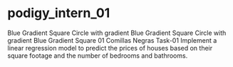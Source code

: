 # podigy_intern_01
 Blue Gradient Square Circle with gradient Blue Gradient Square Circle with gradient Blue Gradient Square 01  Comillas Negras Task-01  Implement a linear regression model to predict the prices of houses based on their square footage and the number of bedrooms and bathrooms.
